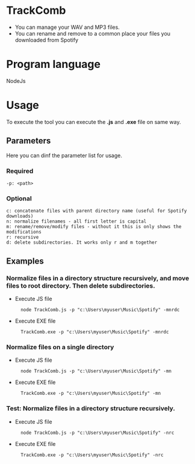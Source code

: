# TrackComb

- You can manage your WAV and MP3 files.
- You can rename and remove to a common place your files you downloaded from Spotify

# Program language

NodeJs

# Usage

To execute the tool you can execute the **.js** and **.exe** file on same way.

## Parameters

Here you can dinf the parameter list for usage.

### Required

    -p: <path>


### Optional

    c: concatenate files with parent directory name (useful for Spotify downloads)
    n: normalize filenames - all first letter is capital
    m: rename/remove/modify files - without it this is only shows the modifications
    r: recursive
    d: delete subdirectories. It works only r and m together


## Examples

### Normalize files in a directory structure recursively, and move files to root directory. Then delete subdirectories.

* Execute JS file

        node TrackComb.js -p "c:\Users\myuser\Music\Spotify" -mnrdc


* Execute EXE file

        TrackComb.exe -p "c:\Users\myuser\Music\Spotify" -mnrdc

### Normalize files on a single directory

* Execute JS file

        node TrackComb.js -p "c:\Users\myuser\Music\Spotify" -mn


* Execute EXE file

        TrackComb.exe -p "c:\Users\myuser\Music\Spotify" -mn


### Test: Normalize files in a directory structure recursively.

* Execute JS file

        node TrackComb.js -p "c:\Users\myuser\Music\Spotify" -nrc


* Execute EXE file

        TrackComb.exe -p "c:\Users\myuser\Music\Spotify" -nrc